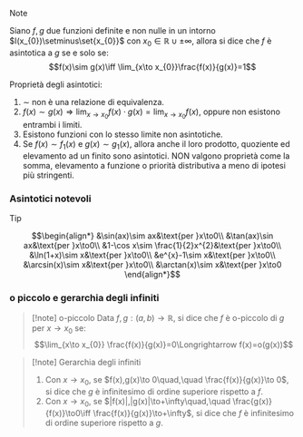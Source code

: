 >[!note]
>Siano $f, g$ due funzioni definite e non nulle in un intorno $I(x_{0})\setminus\set{x_{0}}$ con $x_{0}\in\mathbb{R}\cup{\pm\infty}$, allora si dice che $f$ è asintotica a $g$ se e solo se: $$f(x)\sim g(x)\iff \lim_{x\to x_{0}}\frac{f(x)}{g(x)}=1$$

Proprietà degli asintotici:
1. $\sim$ non è una relazione di equivalenza.
2. $f(x)\sim g(x)\Longrightarrow \lim_{x\to x_{0}} f(x)\cdot g(x)=\lim_{x\to x_{0}} f(x)$, oppure non esistono entrambi i limiti.
3. Esistono funzioni con lo stesso limite non asintotiche.
4. Se $f(x)\sim f_{1}(x)$ e $g(x)\sim g_{1}(x)$, allora anche il loro prodotto, quoziente ed elevamento ad un finito sono asintotici. NON valgono proprietà come la somma, elevamento a funzione o priorità distributiva a meno di ipotesi più stringenti.

### Asintotici notevoli
>[!tip]
>$$\begin{align*}
&\sin(ax)\sim ax&\text{per }x\to0\\
&\tan(ax)\sin ax&\text{per }x\to0\\
&1-\cos x\sim \frac{1}{2}x^{2}&\text{per }x\to0\\
&\ln(1+x)\sim x&\text{per }x\to0\\
&e^{x}-1\sim x&\text{per }x\to0\\
&\arcsin(x)\sim x&\text{per }x\to0\\
&\arctan(x)\sim x&\text{per }x\to0
\end{align*}$$

### o piccolo e gerarchia degli infiniti
>[!note] o-piccolo
>Data $f,g : (a,b)\to\mathbb{R}$, si dice che $f$ è o-piccolo di $g$ per $x\to x_{0}$ se:
>$$\lim_{x\to x_{0}} \frac{f(x)}{g(x)}=0\Longrightarrow f(x)=o(g(x))$$

>[!note] Gerarchia degli infiniti
>1. Con $x\to x_{0}$, se $f(x),g(x)\to 0\quad,\quad \frac{f(x)}{g(x)}\to 0$, si dice che $g$ è infinitesimo di ordine superiore rispetto a $f$.
>2. Con $x\to x_{0}$, se $|f(x)|,|g(x)|\to+\infty\quad,\quad \frac{g(x)}{f(x)}\to0\iff \frac{f(x)}{g(x)}\to+\infty$, si dice che $f$ è infinitesimo di ordine superiore rispetto a $g$.

